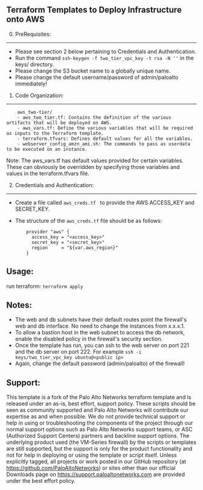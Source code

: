 Terraform Templates to Deploy Infrastructure onto AWS
-------------------------------------------------------

0. PreRequisites:
-------------
 - Please see section 2 below pertaining to Credentials and Authentication.
 - Run the command ```ssh-keygen -f two_tier_vpc_key -t rsa -N ''``` in the keys/ directory.
 - Please change the S3 bucket name to a globally unique name.
 - Please change the default username/password of admin/paloalto immediately!

1. Code Organization:
-----------------

  ```
      aws_two-tier/
      - aws_two_tier.tf: Contains the definition of the various artifacts that will be deployed on AWS.
      - aws_vars.tf: Define the various variables that will be required as inputs to the Terraform template.
      - terraform.tfvars: Defines default values for all the variables.
      - webserver_config_amzn_ami.sh: The commands to pass as userdata to be executed on an instance.
  ```

  Note: The aws_vars.tf has default values provided for certain variables. These can obviously be overridden by
        specifying those variables and values in the terraform.tfvars file.

2. Credentials and Authentication:
------------------------------

  - Create a file called ```aws_creds.tf ``` to provide the AWS ACCESS_KEY and SECRET_KEY.

  - The structure of the ```aws_creds.tf``` file should be as follows:

    ```
        provider "aws" {
          access_key = "<access_key>"
          secret_key = "<secret_key>"
          region     = "${var.aws_region}"
        }
    ```



Usage:
------

   run terraform: ```terraform apply```

 Notes:
 ------
 - The web and db subnets have their default routes point the firewall's web and db interface. No need to change the instances from x.x.x.1.
 - To allow a bastion host in the web subnet to access the db network, enable the disabled policy in the firewall's security section.
 - Once the template has run, you can ssh to the web server on port 221 and the db server on port 222. For example ```ssh -i keys/two_tier_vpc_key ubuntu@<public ip>```
 - Again, change the default password (admin/paloalto) of the firewall!


Support:
--------

This template is a fork of the Palo Alto Networks terraform template and is released under an as-is, best effort, support policy. These scripts should be seen as community supported and Palo Alto Networks will contribute our expertise as and when possible. We do not provide technical support or help in using or troubleshooting the components of the project through our normal support options such as Palo Alto Networks support teams, or ASC (Authorized Support Centers) partners and backline support options. The underlying product used (the VM-Series firewall) by the scripts or templates are still supported, but the support is only for the product functionality and not for help in deploying or using the template or script itself. Unless explicitly tagged, all projects or work posted in our GitHub repository (at https://github.com/PaloAltoNetworks) or sites other than our official Downloads page on https://support.paloaltonetworks.com are provided under the best effort policy.
